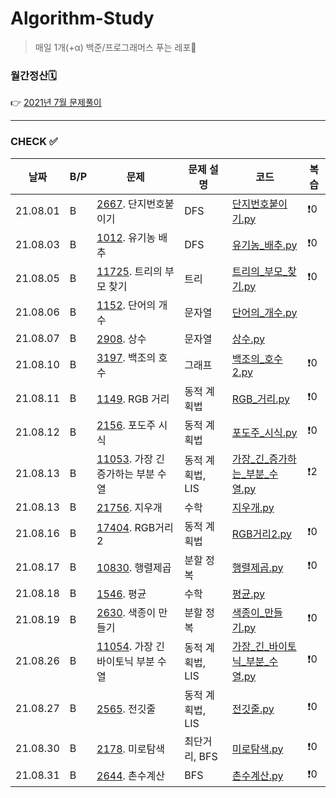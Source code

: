 # Algorithm-Study

> 매일 1개(+α) 백준/프로그래머스 푸는 레포🐢   

### 월간정산🗓
👉 [2021년 7월 문제풀이](monthly/202107.md)

----
### CHECK ✅
|날짜|B/P|문제|문제 설명|코드|복습|
|---|---|---|---|---|---|
|21.08.01|B|[2667](https://www.acmicpc.net/problem/2667). 단지번호붙이기|DFS|[단지번호붙이기.py](202108/B-2667/단지번호붙이기.py)|❗️0|
|21.08.03|B|[1012](https://www.acmicpc.net/problem/1012). 유기농 배추|DFS|[유기농_배추.py](202108/B-1012/유기농_배추.py)|❗️0|
|21.08.05|B|[11725](https://www.acmicpc.net/problem/11725). 트리의 부모 찾기|트리|[트리의_부모_찾기.py](202108/B-11725/트리의_부모_찾기.py)|❗️0|
|21.08.06|B|[1152](https://www.acmicpc.net/problem/1152). 단어의 개수|문자열|[단어의_개수.py](202108/B-1152/단어의_개수.py)|
|21.08.07|B|[2908](https://www.acmicpc.net/problem/2908). 상수|문자열|[상수.py](202108/B-2908/상수.py)|
|21.08.10|B|[3197](https://www.acmicpc.net/problem/3197). 백조의 호수|그래프|[백조의_호수2.py](202108/B-3197/백조의_호수2.py)|❗️0|
|21.08.11|B|[1149](https://www.acmicpc.net/problem/1149). RGB 거리|동적 계획법|[RGB_거리.py](202108/B-1149/RGB거리.py)|❗️0|
|21.08.12|B|[2156](https://www.acmicpc.net/problem/2156). 포도주 시식|동적 계획법|[포도주_시식.py](202108/B-2156/포도주_시식.py)|❗️0|
|21.08.13|B|[11053](https://www.acmicpc.net/problem/11053). 가장 긴 증가하는 부분 수열|동적 계획법, LIS|[가장_긴_증가하는_부분_수열.py](202108/B-11053/가장_긴_증가하는_부분_수열.py)|❗️2|
|21.08.13|B|[21756](https://www.acmicpc.net/problem/21756). 지우개|수학|[지우개.py](202108/B-21756/지우개.py)|
|21.08.16|B|[17404](https://www.acmicpc.net/problem/17404). RGB거리2|동적 계획법|[RGB거리2.py](202108/B-17404/RGB거리2.py)|❗️0|
|21.08.17|B|[10830](https://www.acmicpc.net/problem/10830). 행렬제곱|분할 정복|[행렬제곱.py](202108/B-10830/행렬제곱.py)|❗️0|
|21.08.18|B|[1546](https://www.acmicpc.net/problem/1546). 평균|수학|[평균.py](202108/B-1546/평균.py)|
|21.08.19|B|[2630](https://www.acmicpc.net/problem/2630). 색종이 만들기|분할 정복|[색종이_만들기.py](202108/B-2630/색종이_만들기.py)|❗️0|
|21.08.26|B|[11054](https://www.acmicpc.net/problem/11054). 가장 긴 바이토닉 부분 수열|동적 계획법, LIS|[가장_긴_바이토닉_부분_수열.py](202108/B-11054/가장_긴_바이토닉_부분_수열.py)|❗️0|
|21.08.27|B|[2565](https://www.acmicpc.net/problem/2565). 전깃줄|동적 계획법, LIS|[전깃줄.py](202108/B-2565/전깃줄.py)|❗️0|
|21.08.30|B|[2178](https://www.acmicpc.net/problem/2178). 미로탐색|최단거리, BFS|[미로탐색.py](202108/B-2178/미로탐색.py)|❗️0|
|21.08.31|B|[2644](https://www.acmicpc.net/problem/2644). 촌수계산|BFS|[촌수계산.py](202108/B-2644/촌수계산.py)|❗️0|